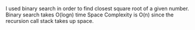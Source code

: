 I used binary search in order to find closest square root of a given number. 
Binary search takes O(logn) time 
Space Complexity is O(n) since the recursion call stack takes up space.